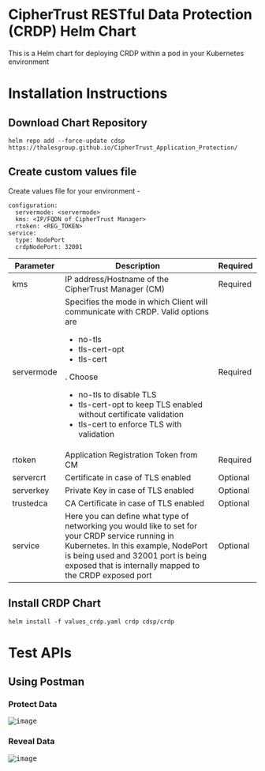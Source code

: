 # CipherTrust RESTful Data Protection (CRDP) Helm Chart
This is a Helm chart for deploying CRDP within a pod in your Kubernetes environment

# Installation Instructions
## Download Chart Repository
```
helm repo add --force-update cdsp https://thalesgroup.github.io/CipherTrust_Application_Protection/
```

## Create custom values file
Create values file for your environment -
```
configuration:
  servermode: <servermode>
  kms: <IP/FQDN of CipherTrust Manager>
  rtoken: <REG_TOKEN>
service:
  type: NodePort
  crdpNodePort: 32001
```

| Parameter  | Description  | Required |
|---|---|--|
| kms  | IP address/Hostname of the CipherTrust Manager (CM) | Required |
| servermode  | Specifies the mode in which Client will communicate with CRDP. Valid options are <ul><li>no-tls</li> <li>tls-cert-opt</li> <li>tls-cert</li></ul>. Choose <ul><li>no-tls to disable TLS</li><li>tls-cert-opt to keep TLS enabled without certificate validation</li><li>tls-cert to enforce TLS with validation</li></ul> | Required |
| rtoken  | Application Registration Token from CM | Required |
| servercrt  | Certificate in case of TLS enabled | Optional |
| serverkey  | Private Key in case of TLS enabled | Optional |
| trustedca  | CA Certificate in case of TLS enabled | Optional |
| service | Here you can define what type of networking you would like to set for your CRDP service running in Kubernetes. In this example, NodePort is being used and 32001 port is being exposed that is internally mapped to the CRDP exposed port | Optional | 

## Install CRDP Chart
```
helm install -f values_crdp.yaml crdp cdsp/crdp
```

# Test APIs
## Using Postman
### Protect Data
<kbd>![image](https://github.com/ThalesGroup/CipherTrust_Application_Protection/assets/111074839/f3c92454-040c-4e80-a2b5-72c28e6ee44b)</kbd>

### Reveal Data
<kbd>![image](https://github.com/ThalesGroup/CipherTrust_Application_Protection/assets/111074839/920ae4f7-72b0-4f06-8ed9-2aa6a3892e1d)</kbd>

